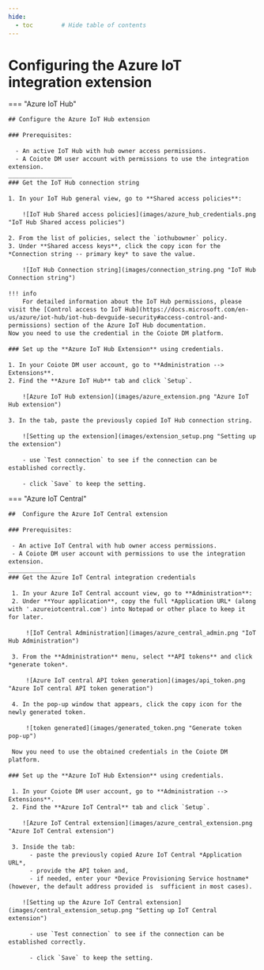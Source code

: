 ```yaml
---
hide:
  - toc        # Hide table of contents
---
```


# Configuring the Azure IoT integration extension

=== "Azure IoT Hub"

    ## Configure the Azure IoT Hub extension

    ### Prerequisites:

      - An active IoT Hub with hub owner access permissions.
      - A Coiote DM user account with permissions to use the integration extension.
    __________________
    ### Get the IoT Hub connection string

    1. In your IoT Hub general view, go to **Shared access policies**:

        ![IoT Hub Shared access policies](images/azure_hub_credentials.png "IoT Hub Shared access policies")

    2. From the list of policies, select the `iothubowner` policy.
    3. Under **Shared access keys**, click the copy icon for the *Connection string -- primary key* to save the value.

        ![IoT Hub Connection string](images/connection_string.png "IoT Hub Connection string")

    !!! info
        For detailed information about the IoT Hub permissions, please visit the [Control access to IoT Hub](https://docs.microsoft.com/en-us/azure/iot-hub/iot-hub-devguide-security#access-control-and-permissions) section of the Azure IoT Hub documentation.
    Now you need to use the credential in the Coiote DM platform.

    ### Set up the **Azure IoT Hub Extension** using credentials.  

    1. In your Coiote DM user account, go to **Administration --> Extensions**.
    2. Find the **Azure IoT Hub** tab and click `Setup`.

        ![Azure IoT Hub extension](images/azure_extension.png "Azure IoT Hub extension")

    3. In the tab, paste the previously copied IoT Hub connection string.

        ![Setting up the extension](images/extension_setup.png "Setting up the extension")

        - use `Test connection` to see if the connection can be established correctly.

        - click `Save` to keep the setting.

=== "Azure IoT Central"

    ##  Configure the Azure IoT Central extension

    ### Prerequisites:

     - An active IoT Central with hub owner access permissions.
     - A Coiote DM user account with permissions to use the integration extension.
    _______________
    ### Get the Azure IoT Central integration credentials

     1. In your Azure IoT Central account view, go to **Administration**:
     2. Under **Your application**, copy the full *Application URL* (along with '.azureiotcentral.com') into Notepad or other place to keep it for later.

         ![IoT Central Administration](images/azure_central_admin.png "IoT Hub Administration")

     3. From the **Administration** menu, select **API tokens** and click *generate token*.

         ![Azure IoT central API token generation](images/api_token.png "Azure IoT central API token generation")

     4. In the pop-up window that appears, click the copy icon for the newly generated token.

         ![token generated](images/generated_token.png "Generate token pop-up")

     Now you need to use the obtained credentials in the Coiote DM platform.

    ### Set up the **Azure IoT Hub Extension** using credentials.  

     1. In your Coiote DM user account, go to **Administration --> Extensions**.
     2. Find the **Azure IoT Central** tab and click `Setup`.

        ![Azure IoT Central extension](images/azure_central_extension.png "Azure IoT Central extension")

     3. Inside the tab:
          - paste the previously copied Azure IoT Central *Application URL*,
          - provide the API token and,
          - if needed, enter your *Device Provisioning Service hostname* (however, the default address provided is  sufficient in most cases).

        ![Setting up the Azure IoT Central extension](images/central_extension_setup.png "Setting up IoT Central extension")

          - use `Test connection` to see if the connection can be established correctly.

          - click `Save` to keep the setting.



